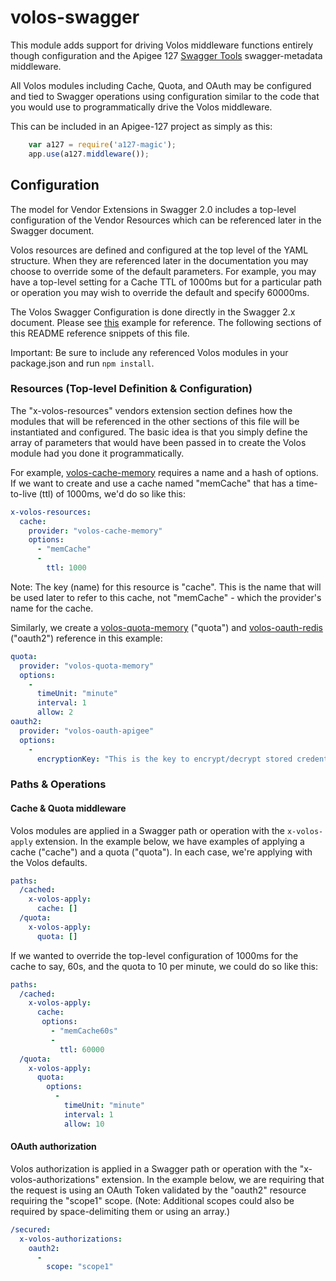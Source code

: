 # volos-swagger

This module adds support for driving Volos middleware functions entirely though configuration and the Apigee 127
 [Swagger Tools](https://www.npmjs.org/package/swagger-tools) swagger-metadata middleware.

All Volos modules including Cache, Quota, and OAuth may be configured and tied to Swagger operations using
 configuration similar to the code that you would use to programmatically drive the Volos middleware. 

This can be included in an Apigee-127 project as simply as this:
```javascript
    var a127 = require('a127-magic');
    app.use(a127.middleware());
```

## Configuration

The model for Vendor Extensions in Swagger 2.0 includes a top-level configuration of the Vendor Resources which can be referenced later in the Swagger document.  

Volos resources are defined and configured at the top level of the YAML structure.  When they are referenced later in the documentation you may choose to override some of the default parameters.  For example, you may have a top-level setting for a Cache TTL of 1000ms but for a particular path or operation you may wish to override the default and specify 60000ms.

The Volos Swagger Configuration is done directly in the Swagger 2.x document.  Please see [this](test/support/swagger.yaml) example for reference.  The following sections of this README reference snippets of this file. 

Important: Be sure to include any referenced Volos modules in your package.json and run `npm install`.   

### Resources (Top-level Definition & Configuration)

The "x-volos-resources" vendors extension section defines how the modules that will be referenced in the other sections 
of this file will be instantiated and configured. The basic idea is that you simply define the array of 
parameters that would have been passed in to create the Volos module had you done it programmatically.
 
For example, [volos-cache-memory](../cache/memory/README.md) requires a name and a hash of options. If we want to create
and use a cache named "memCache" that has a time-to-live (ttl) of 1000ms, we'd do so like this: 

```yaml
x-volos-resources:
  cache:
    provider: "volos-cache-memory"
    options:
      - "memCache"
      -
        ttl: 1000
```

Note: The key (name) for this resource is "cache". This is the name that will be used later to refer to this cache, not
"memCache" - which the provider's name for the cache.

Similarly, we create a [volos-quota-memory](../quota/memory/README.md) ("quota") and 
[volos-oauth-redis](../oauth/redis/README.md) ("oauth2") reference in this example: 

```yaml
quota:
  provider: "volos-quota-memory"
  options:
    -
      timeUnit: "minute"
      interval: 1
      allow: 2
oauth2:
  provider: "volos-oauth-apigee"
  options:
    -
      encryptionKey: "This is the key to encrypt/decrypt stored credentials"
```

### Paths & Operations

#### Cache & Quota middleware

Volos modules are applied in a Swagger path or operation with the `x-volos-apply` extension. In the example below, we 
have examples of applying a cache ("cache") and a quota ("quota"). In each case, we're applying with the Volos defaults.

```yaml
paths:
  /cached:
    x-volos-apply:
      cache: []
  /quota:
    x-volos-apply: 
      quota: []
```          
If we wanted to override the top-level configuration of 1000ms for the cache to say, 60s, and the quota to 10 per minute, we could do so like this:

```yaml
paths:
  /cached:
    x-volos-apply:
      cache: 
       options:
         - "memCache60s"
         -
           ttl: 60000
  /quota:
    x-volos-apply: 
      quota:
        options:
          -
            timeUnit: "minute"
            interval: 1
            allow: 10
```          
#### OAuth authorization

Volos authorization is applied in a Swagger path or operation with the "x-volos-authorizations" extension. In the 
example below, we are requiring that the request is using an OAuth Token validated by the "oauth2" resource requiring 
the "scope1" scope. (Note: Additional scopes could also be required by space-delimiting them or using an array.)

```yaml
/secured:
  x-volos-authorizations: 
    oauth2: 
      - 
        scope: "scope1"
```

